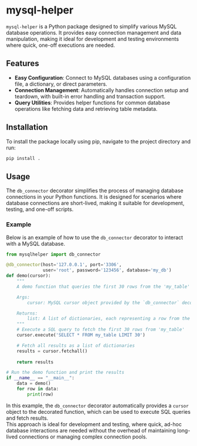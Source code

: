 # mysql-helper

`mysql-helper` is a Python package designed to simplify various MySQL database operations. It provides easy connection management and data manipulation, making it ideal for development and testing environments where quick, one-off executions are needed.

## Features

- **Easy Configuration**: Connect to MySQL databases using a configuration file, a dictionary, or direct parameters.
- **Connection Management**: Automatically handles connection setup and teardown, with built-in error handling and transaction support.
- **Query Utilities**: Provides helper functions for common database operations like fetching data and retrieving table metadata.

## Installation

To install the package locally using pip, navigate to the project directory and run:

```bash
pip install .
```

## Usage

The `db_connector` decorator simplifies the process of managing database connections in your Python functions. It is designed for scenarios where database connections are short-lived, making it suitable for development, testing, and one-off scripts.

### Example

Below is an example of how to use the `db_connector` decorator to interact with a MySQL database.

```python
from mysqlhelper import db_connector

@db_connector(host='127.0.0.1', port='3306', 
              user='root', password='123456', database='my_db')
def demo(cursor):
    """
    A demo function that queries the first 30 rows from the 'my_table' table.

    Args:
        cursor: MySQL cursor object provided by the `db_connector` decorator.

    Returns:
        list: A list of dictionaries, each representing a row from the result set.
    """
    # Execute a SQL query to fetch the first 30 rows from 'my_table'
    cursor.execute('SELECT * FROM my_table LIMIT 30')

    # Fetch all results as a list of dictionaries
    results = cursor.fetchall()
    
    return results

# Run the demo function and print the results
if __name__ == "__main__":
    data = demo()
    for row in data:
        print(row)
```

In this example, the `db_connector` decorator automatically provides a `cursor` object to the decorated function, which can be used to execute SQL queries and fetch results.  
This approach is ideal for development and testing, where quick, ad-hoc database interactions are needed without the overhead of maintaining long-lived connections or managing complex connection pools.
